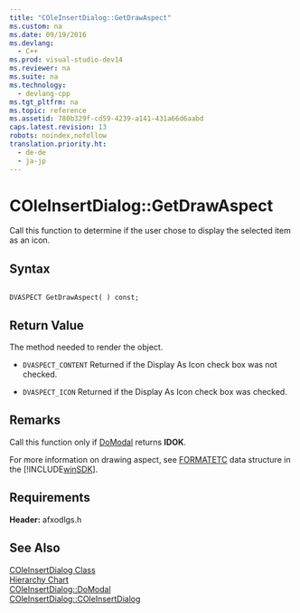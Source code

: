 ```yaml
---
title: "COleInsertDialog::GetDrawAspect"
ms.custom: na
ms.date: 09/19/2016
ms.devlang: 
  - C++
ms.prod: visual-studio-dev14
ms.reviewer: na
ms.suite: na
ms.technology: 
  - devlang-cpp
ms.tgt_pltfrm: na
ms.topic: reference
ms.assetid: 780b329f-cd59-4239-a141-431a66d6aabd
caps.latest.revision: 13
robots: noindex,nofollow
translation.priority.ht: 
  - de-de
  - ja-jp
---
```

# COleInsertDialog::GetDrawAspect
Call this function to determine if the user chose to display the selected item as an icon.  
  
## Syntax  
  
```  
  
DVASPECT GetDrawAspect( ) const;  
```  
  
## Return Value  
 The method needed to render the object.  
  
-   `DVASPECT_CONTENT` Returned if the Display As Icon check box was not checked.  
  
-   `DVASPECT_ICON` Returned if the Display As Icon check box was checked.  
  
## Remarks  
 Call this function only if [DoModal](../vs140/COleInsertDialog--DoModal.md) returns **IDOK**.  
  
 For more information on drawing aspect, see [FORMATETC](http://msdn.microsoft.com/library/windows/desktop/ms682177) data structure in the [!INCLUDE[winSDK](../vs140/includes/winSDK_md.md)].  
  
## Requirements  
 **Header:** afxodlgs.h  
  
## See Also  
 [COleInsertDialog Class](../vs140/COleInsertDialog-Class.md)   
 [Hierarchy Chart](../vs140/Hierarchy-Chart.md)   
 [COleInsertDialog::DoModal](../vs140/COleInsertDialog--DoModal.md)   
 [COleInsertDialog::COleInsertDialog](../vs140/COleInsertDialog--COleInsertDialog.md)
